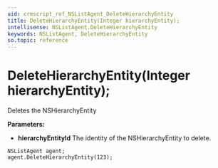 ```yaml
---
uid: crmscript_ref_NSListAgent_DeleteHierarchyEntity
title: DeleteHierarchyEntity(Integer hierarchyEntity);
intellisense: NSListAgent.DeleteHierarchyEntity
keywords: NSListAgent, DeleteHierarchyEntity
so.topic: reference
---
```


# DeleteHierarchyEntity(Integer hierarchyEntity);

Deletes the NSHierarchyEntity
  
**Parameters:**
 - **hierarchyEntityId** The identity of the NSHierarchyEntity to delete.

```crmscript
NSListAgent agent;
agent.DeleteHierarchyEntity(123);
```

